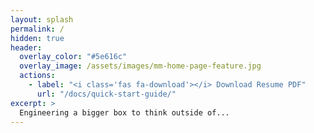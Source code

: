 ```yaml
---
layout: splash
permalink: /
hidden: true
header:
  overlay_color: "#5e616c"
  overlay_image: /assets/images/mm-home-page-feature.jpg
  actions:
    - label: "<i class='fas fa-download'></i> Download Resume PDF"
      url: "/docs/quick-start-guide/"
excerpt: >
  Engineering a bigger box to think outside of...
---
```



